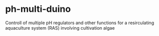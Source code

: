 # ph-multi-duino
Controll of multiple pH regulators and other functions for a resirculating aquaculture system (RAS) involving cultivation algae
